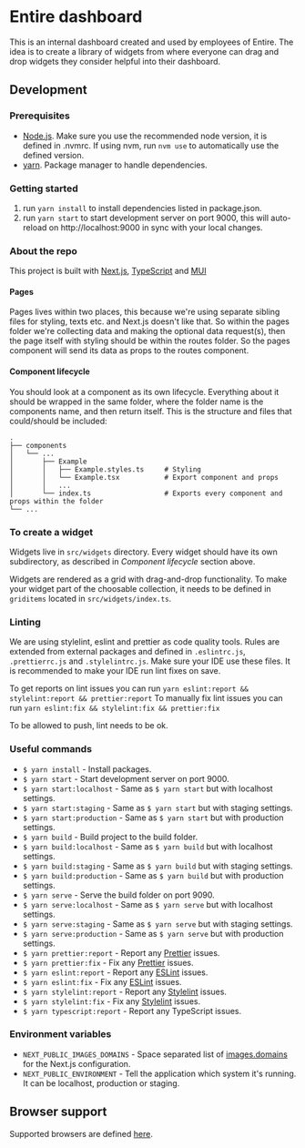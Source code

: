 # Entire dashboard

This is an internal dashboard created and used by employees of Entire. The idea is to create a library of widgets 
from where everyone can drag and drop widgets they consider helpful into their dashboard.

## Development

### Prerequisites

- [Node.js](https://nodejs.org/en). Make sure you use the recommended node version, it is defined in .nvmrc. If using nvm, run `nvm use` to automatically
  use the defined version.
- [yarn](https://yarnpkg.com/). Package manager to handle dependencies.

### Getting started

1. run `yarn install` to install dependencies listed in package.json.
2. run `yarn start` to start development server on port 9000, this will auto-reload on http://localhost:9000 in sync with your local changes.

### About the repo

This project is built with [Next.js](https://nextjs.org/), [TypeScript](https://www.typescriptlang.org/) and [MUI](https://mui.com/)

#### Pages

Pages lives within two places, this because we're using separate sibling files for styling, texts etc. and Next.js doesn't like that. So within the pages folder we're collecting data and making the optional data request(s), then the page itself with styling should be within the routes folder. So the pages component will send its data as props to the routes component.

#### Component lifecycle

You should look at a component as its own lifecycle. Everything about it should be wrapped in the same folder, where the folder name is the components name, and then return itself. This is the structure and files that could/should be included:

```
.
├── components
│   └── ...
│       ├── Example
│       │   ├── Example.styles.ts     # Styling
│       │   └── Example.tsx           # Export component and props
│       │   ...
│       └── index.ts                  # Exports every component and props within the folder
└── ...
```

### To create a widget

Widgets live in `src/widgets` directory. Every widget should have its own subdirectory, as described in _Component lifecycle_ section above.

Widgets are rendered as a grid with drag-and-drop functionality. To make your widget part of the choosable collection, it needs to be defined in `griditems` located in `src/widgets/index.ts`.

### Linting

We are using stylelint, eslint and prettier as code quality tools. Rules are extended from external packages and defined in `.eslintrc.js`, `.prettierrc.js` and `.stylelintrc.js`.
Make sure your IDE use these files. It is recommended to make your IDE run lint fixes on save.

To get reports on lint issues you can run `yarn eslint:report && stylelint:report && prettier:report`
To manually fix lint issues you can run `yarn eslint:fix && stylelint:fix && prettier:fix`

To be allowed to push, lint needs to be ok.

### Useful commands

- `$ yarn install` - Install packages.
- `$ yarn start` - Start development server on port 9000.
- `$ yarn start:localhost` - Same as `$ yarn start` but with localhost settings.
- `$ yarn start:staging` - Same as `$ yarn start` but with staging settings.
- `$ yarn start:production` - Same as `$ yarn start` but with production settings.
- `$ yarn build` - Build project to the build folder.
- `$ yarn build:localhost` - Same as `$ yarn build` but with localhost settings.
- `$ yarn build:staging` - Same as `$ yarn build` but with staging settings.
- `$ yarn build:production` - Same as `$ yarn build` but with production settings.
- `$ yarn serve` - Serve the build folder on port 9090.
- `$ yarn serve:localhost` - Same as `$ yarn serve` but with localhost settings.
- `$ yarn serve:staging` - Same as `$ yarn serve` but with staging settings.
- `$ yarn serve:production` - Same as `$ yarn serve` but with production settings.
- `$ yarn prettier:report` - Report any [Prettier](https://prettier.io/) issues.
- `$ yarn prettier:fix` - Fix any [Prettier](https://prettier.io/) issues.
- `$ yarn eslint:report` - Report any [ESLint](https://eslint.org/) issues.
- `$ yarn eslint:fix` - Fix any [ESLint](https://eslint.org/) issues.
- `$ yarn stylelint:report` - Report any [Stylelint](https://stylelint.io/) issues.
- `$ yarn stylelint:fix` - Fix any [Stylelint](https://stylelint.io/) issues.
- `$ yarn typescript:report` - Report any TypeScript issues.



### Environment variables

- `NEXT_PUBLIC_IMAGES_DOMAINS` - Space separated list of [images.domains](https://nextjs.org/docs/basic-features/image-optimization#domains) for the Next.js configuration.
- `NEXT_PUBLIC_ENVIRONMENT` - Tell the application which system it's running. It can be localhost, production or staging.

## Browser support

Supported browsers are defined [here](https://nextjs.org/docs/basic-features/supported-browsers-features/).
